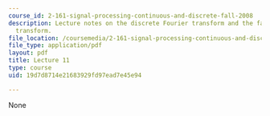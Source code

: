 ```yaml
---
course_id: 2-161-signal-processing-continuous-and-discrete-fall-2008
description: Lecture notes on the discrete Fourier transform and the fast Fourier
  transform.
file_location: /coursemedia/2-161-signal-processing-continuous-and-discrete-fall-2008/19d7d8714e21683929fd97ead7e45e94_lecture_11.pdf
file_type: application/pdf
layout: pdf
title: Lecture 11
type: course
uid: 19d7d8714e21683929fd97ead7e45e94

---
```

None